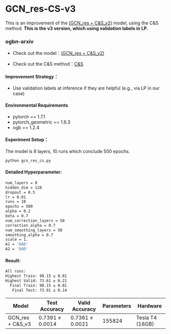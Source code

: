 # GCN_res-CS-v3
This is an improvement of the  [(GCN_res + C&S_v2)](https://github.com/ytchx1999/GCN_res-CS-v2)  model, using the C&amp;S method. **This is the v3 version, which using validation labels in LP.**

### ogbn-arxiv

+ Check out the model：[(GCN_res + C&S_v2)](https://github.com/ytchx1999/GCN_res-CS-v2)

+ Check out the C&S method：[C&S](https://arxiv.org/abs/2010.13993)

#### Improvement Strategy：

+ Use validation labels at inference if they are helpful (e.g., via LP in our case)

#### Environmental Requirements

+ pytorch == 1.7.1
+ pytorch_geometric == 1.6.3
+ ogb == 1.2.4

#### Experiment Setup：

The model is 8 layers, 10 runs which conclude 500 epochs.

```bash
python gcn_res_cs.py
```

#### Detailed Hyperparameter:

```bash
num_layers = 8
hidden_dim = 128
dropout = 0.5
lr = 0.01
runs = 10
epochs = 500
alpha = 0.2
beta = 0.7
num_correction_layers = 50
correction_alpha = 0.7
num_smoothing_layers = 50
smoothing_alpha = 0.7
scale = 1.
A1 = 'DAD'
A2 = 'DAD'
```

#### Result:

```bash
All runs:
Highest Train: 98.15 ± 0.01
Highest Valid: 73.61 ± 0.21
  Final Train: 98.15 ± 0.01
   Final Test: 73.91 ± 0.14
```

| Model            | Test Accuracy   | Valid Accuracy  | Parameters | Hardware        |
| ---------------- | --------------- | --------------- | ---------- | --------------- |
| GCN_res + C&S_v3 | 0.7391 ± 0.0014 | 0.7361 ± 0.0021 | 155824     | Tesla T4 (16GB) |

